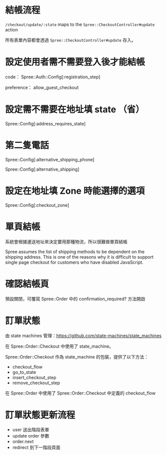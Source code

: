 # 結帳流程

`/checkout/update/:state` maps to the `Spree::CheckoutController#update` action

所有表單內容都會透過 `Spree::CheckoutController#update` 存入。

# 設定使用者需不需要登入後才能結帳

code：
Spree::Auth::Config[:registration_step]

preference：
allow_guest_checkout


# 設定需不需要在地址填 state （省）
Spree::Config[:address_requires_state]

# 第二隻電話
Spree::Config[:alternative_shipping_phone]

Spree::Config[:alternative_shipping]

# 設定在地址填 Zone 時能選擇的選項
Spree::Config[:checkout_zone]

# 單頁結帳
系統會根據運送地址來決定要用那種物流，所以很難做單頁結帳

Spree assumes the list of shipping methods to be dependent on the shipping address. This is one of the reasons why it is difficult to support single page checkout for customers who have disabled JavaScript.

# 確認結帳頁

預設關閉，可覆寫 Spree::Order 中的 confirmation_required? 方法開啟


# 訂單狀態
由 state machines 管理：https://github.com/state-machines/state_machines

在 Spree::Order::Checkout 中使用了 state_machine。

Spree::Order::Checkout 作為 state_machine 的包裝，提供了以下方法：
- checkout_flow
- go_to_state
- insert_checkout_step
- remove_checkout_step

在 Spree::Order 中使用了 Spree::Order::Checkout 中定義的 checkout_flow

# 訂單狀態更新流程
- user 送出階段表單
- update order 參數
- order.next
- redirect 到下一階段頁面